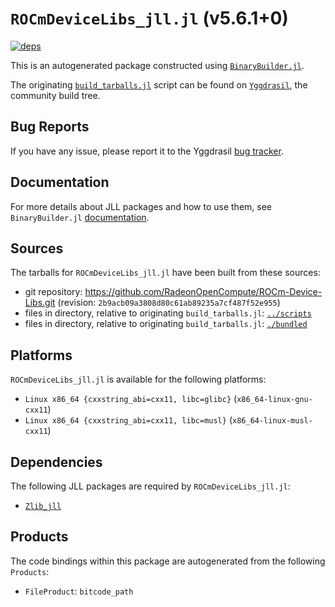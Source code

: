 # `ROCmDeviceLibs_jll.jl` (v5.6.1+0)

[![deps](https://juliahub.com/docs/ROCmDeviceLibs_jll/deps.svg)](https://juliahub.com/ui/Packages/ROCmDeviceLibs_jll/JXG1e?page=2)

This is an autogenerated package constructed using [`BinaryBuilder.jl`](https://github.com/JuliaPackaging/BinaryBuilder.jl).

The originating [`build_tarballs.jl`](https://github.com/JuliaPackaging/Yggdrasil/blob/3e6ae125876b9ba4d7b0107cb3d45de2ac1a83d9/R/ROCmDeviceLibs/ROCmDeviceLibs@5.6.1/build_tarballs.jl) script can be found on [`Yggdrasil`](https://github.com/JuliaPackaging/Yggdrasil/), the community build tree.

## Bug Reports

If you have any issue, please report it to the Yggdrasil [bug tracker](https://github.com/JuliaPackaging/Yggdrasil/issues).

## Documentation

For more details about JLL packages and how to use them, see `BinaryBuilder.jl` [documentation](https://docs.binarybuilder.org/stable/jll/).

## Sources

The tarballs for `ROCmDeviceLibs_jll.jl` have been built from these sources:

* git repository: https://github.com/RadeonOpenCompute/ROCm-Device-Libs.git (revision: `2b9acb09a3808d80c61ab89235a7cf487f52e955`)
* files in directory, relative to originating `build_tarballs.jl`: [`../scripts`](https://github.com/JuliaPackaging/Yggdrasil/tree/3e6ae125876b9ba4d7b0107cb3d45de2ac1a83d9/R/ROCmDeviceLibs/ROCmDeviceLibs@5.6.1/scripts)
* files in directory, relative to originating `build_tarballs.jl`: [`./bundled`](https://github.com/JuliaPackaging/Yggdrasil/tree/3e6ae125876b9ba4d7b0107cb3d45de2ac1a83d9/R/ROCmDeviceLibs/ROCmDeviceLibs@5.6.1/bundled)

## Platforms

`ROCmDeviceLibs_jll.jl` is available for the following platforms:

* `Linux x86_64 {cxxstring_abi=cxx11, libc=glibc}` (`x86_64-linux-gnu-cxx11`)
* `Linux x86_64 {cxxstring_abi=cxx11, libc=musl}` (`x86_64-linux-musl-cxx11`)

## Dependencies

The following JLL packages are required by `ROCmDeviceLibs_jll.jl`:

* [`Zlib_jll`](https://github.com/JuliaBinaryWrappers/Zlib_jll.jl)

## Products

The code bindings within this package are autogenerated from the following `Products`:

* `FileProduct`: `bitcode_path`
